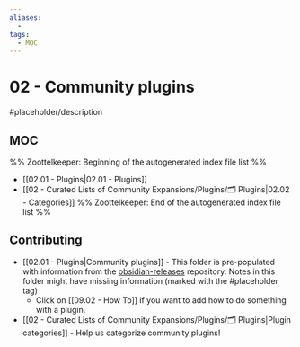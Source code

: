 ```yaml
---
aliases:
  -
tags:
  - MOC
---
```


# 02 - Community plugins

#placeholder/description

## MOC

%% Zoottelkeeper: Beginning of the autogenerated index file list  %%
-  [[02.01 - Plugins|02.01 - Plugins]]
-  [[02 - Curated Lists of Community Expansions/Plugins/🗂️ Plugins|02.02 - Categories]]
%% Zoottelkeeper: End of the autogenerated index file list  %%

## Contributing

- [[02.01 - Plugins|Community plugins]] - This folder is pre-populated with information from the [obsidian-releases]() repository. Notes in this folder might have missing information (marked with the #placeholder tag) 
	- Click on [[09.02 - How To]] if you want to add how to do something with a plugin.
- [[02 - Curated Lists of Community Expansions/Plugins/🗂️ Plugins|Plugin categories]] - Help us categorize community plugins!
